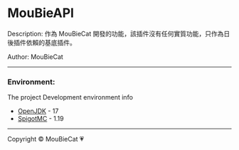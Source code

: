 # MouBieAPI

Description: 作為 MouBieCat 開發的功能，該插件沒有任何實質功能，只作為日後插件依賴的基底插件。

Author: MouBieCat

-------------

### Environment:

The project Development environment info
<ul>
    <li><a href="https://www.oracle.com/java/technologies/downloads/">OpenJDK</a> - 17</li>
    <li><a href="https://getbukkit.org/download/spigot">SpigotMC</a> - 1.19</li>
</ul>

-------------
Copyright © MouBieCat 💗
